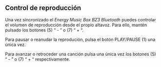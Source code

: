 ## Control de reproducción

Una vez sincronizado el *Energy Music Box BZ3 Bluetooth* puedes controlar el volumen de reproducción desde el propio altavoz. Para ello, mantén pulsado los botones (5) “ - ” o (7) “ + “.

Para pausar o reanudar la reprodución, pulsa el botón PLAY/PAUSE (1) una única vez.

Para avanzar o retroceder una canción pulsa una única vez los botones (5) “ - ” o (7) “ + “ respectivamente. 
